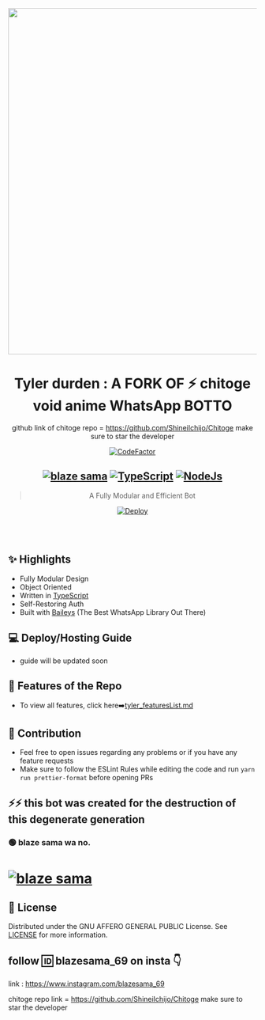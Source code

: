 <div align="center">
<img src="https://i.pinimg.com/originals/85/c0/75/85c075f3c2943e56da9d92ef389b0d2e.gif" width="700"></br></a>

# **Tyler durden : A FORK OF ⚡ chitoge void anime WhatsApp BOTTO**
github link of chitoge repo = https://github.com/ShineiIchijo/Chitoge  make sure to star the developer 

[![CodeFactor](https://www.codefactor.io/repository/github/prajjwaldatir/kaoi/badge)](https://www.codefactor.io/repository/github/prajjwaldatir/kaoi)

## **[![blaze sama](https://img.shields.io/badge/WhatsApp-25D366?style=for-the-badge&logo=whatsapp&logoColor=white)](http://wa.me/917721059975?text=Can%20you%20help%20bro)** [![TypeScript](https://img.shields.io/badge/TypeScript-007ACC?style=for-the-badge&logo=typescript&logoColor=white)](https://www.typescriptlang.org/) [![NodeJs](https://img.shields.io/badge/Node.js-43853D?style=for-the-badge&logo=node.js&logoColor=white)](https://nodejs.org/en/)

> A Fully Modular and Efficient Bot <br>

[![Deploy](https://www.herokucdn.com/deploy/button.png)](https://heroku.com/deploy?template=https://github.com/Blazemaster69/tyler-sigma/blob/main)


</div><br/>
<br/>

## ✨ Highlights

-   Fully Modular Design
-   Object Oriented
-   Written in [TypeScript](https://www.typescriptlang.org/)
-   Self-Restoring Auth
-   Built with [Baileys](https://github.com/adiwajshing/baileys) (The Best
    WhatsApp Library Out There)

## 💻 Deploy/Hosting Guide

-  guide will be updated soon

## 🍥 Features of the Repo

-   To view all features, click
    here➡️[tyler_featuresList.md](https://github.com/Blazemaster69/tyler-sigma/blob/main/Features.md)

## 💪 Contribution

-   Feel free to open issues regarding any problems or if you have any feature requests
-   Make sure to follow the ESLint Rules while editing the code and run
    `yarn run prettier-format` before opening PRs

##  ⚡⚡ this bot was created for the destruction of this degenerate generation


### 🟢 blaze sama wa no.

# **[![blaze sama](https://img.shields.io/badge/WhatsApp-25D366?style=for-the-badge&logo=whatsapp&logoColor=white)](http://wa.me/917721059975?text=Can%20you%20help%20bro)**

## 📄 License

Distributed under the GNU AFFERO GENERAL PUBLIC License. See [LICENSE](/LICENSE)
for more information.

## follow 🆔 blazesama_69 on insta 👇

  link : https://www.instagram.com/blazesama_69
  
  chitoge repo link = https://github.com/ShineiIchijo/Chitoge make sure to star the developer

